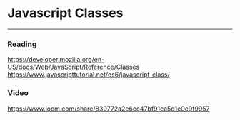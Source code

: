 # Javascript Classes

---

### Reading

https://developer.mozilla.org/en-US/docs/Web/JavaScript/Reference/Classes
https://www.javascripttutorial.net/es6/javascript-class/

### Video

https://www.loom.com/share/830772a2e6cc47bf91ca5d1e0c9f9957
